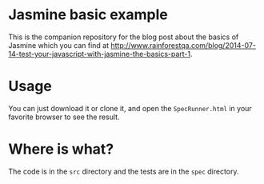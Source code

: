 # Jasmine basic example
This is the companion repository for the blog post about the basics of Jasmine which you can find at  http://www.rainforestqa.com/blog/2014-07-14-test-your-javascript-with-jasmine-the-basics-part-1.

# Usage
You can just download it or clone it, and open the `SpecRunner.html` in your favorite browser to see the result.

# Where is what?
The code is in the `src` directory and the tests are in the `spec` directory.
